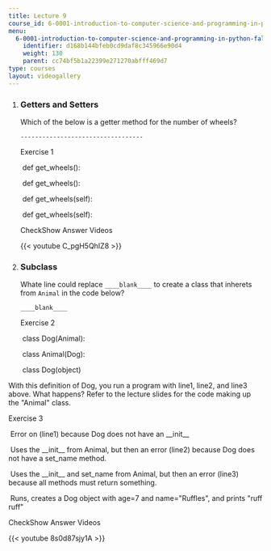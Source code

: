 ```yaml
---
title: Lecture 9
course_id: 6-0001-introduction-to-computer-science-and-programming-in-python-fall-2016
menu:
  6-0001-introduction-to-computer-science-and-programming-in-python-fall-2016:
    identifier: d168b144bfeb0cd9daf8c345966e90d4
    weight: 130
    parent: cc74bf5b1a22399e271270abfff469d7
type: courses
layout: videogallery
---
```

1.  ### Getters and Setters
    
      
    
    Which of the below is a getter method for the number of wheels?
    
        ----------------------------------
    
    Exercise 1
    
    &nbsp;def get_wheels(): &nbsp;
    
    &nbsp;def get_wheels(): &nbsp;
    
    &nbsp;def get_wheels(self): &nbsp;
    
    &nbsp;def get_wheels(self): &nbsp;
    
    CheckShow Answer Videos
    
    {{< youtube C\_pgH5QhIZ8 >}}
    
  
3.  ### Subclass
    
      
    
    Whate line could replace `____blank____` to create a class that inherets from `Animal` in the code below?
    
        ____blank____
    
    Exercise 2
    
    &nbsp;class Dog(Animal):&nbsp;
    
    &nbsp;class Animal(Dog):&nbsp;
    
    &nbsp;class Dog(object)&nbsp;
    
  

With this definition of Dog, you run a program with line1, line2, and line3 above. What happens? Refer to the lecture slides for the code making up the "Animal" class.

Exercise 3

&nbsp;Error on (line1) because Dog does not have an \_\_init\_\_&nbsp;

&nbsp;Uses the \_\_init\_\_ from Animal, but then an error (line2) because Dog does not have a set\_name method.&nbsp;

&nbsp;Uses the \_\_init\_\_ and set\_name from Animal, but then an error (line3) because all methods must return something.&nbsp;

&nbsp;Runs, creates a Dog object with age=7 and name="Ruffles", and prints "ruff ruff"&nbsp;

CheckShow Answer Videos

{{< youtube 8s0d87sjy1A >}}